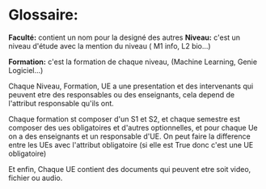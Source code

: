 # Glossaire:

**Faculté:** contient un nom pour la designé des autres
**Niveau:** c'est un niveau d'étude avec la mention du niveau ( M1 info, L2 bio...)

**Formation:** c'est la formation de chaque niveau, (Machine Learning, Genie Logiciel...)

Chaque Niveau, Formation, UE a une presentation et des intervenants qui peuvent etre des responsables ou des enseignants, cela depend de l'attribut responsable qu'ils ont.

Chaque formation st composer d'un S1 et S2, et chaque semestre est composer des ues obligatoires et d'autres optionnelles, et pour chaque Ue on a des enseignants et un responsable d'UE. On peut faire la difference entre les UEs avec l'attribut obligatoire (si elle est True donc c'est une UE obligatoire)

Et enfin, Chaque UE contient des documents qui peuvent etre soit video, fichier ou audio.
